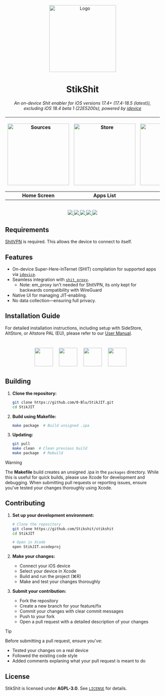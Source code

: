 <div align="center">
   <img width="217" height="217" src="/assets/StikJIT_Rounded_Corners.png" alt="Logo">
</div>
   

<div align="center">
  <h1><b>StikShit</b></h1>
  <p><i> An on-device Shit enabler for iOS versions 17.4+ (17.4-18.5 (latest)), excluding iOS 18.4 beta 1 (22E5200s), powered by <a href="https://github.com/jjsunson/ishit">idevice</a> </i></p>
</div>
<h6 align="center">

| <p align="center"><picture><source media="(prefers-color-scheme: dark)" srcset="https://github.com/neoarz/StikJIT/blob/main/assets/views/dark/HomeScreen.PNG?raw=true"><source media="(prefers-color-scheme: light)" srcset="https://github.com/neoarz/StikJIT/blob/main/assets/views/light/HomeScreen.PNG?raw=true"><img alt="Sources" src="https://github.com/neoarz/StikJIT/blob/main/assets/views/dark/HomeScreen.PNG?raw=true" width="200"></picture></p> | <p align="center"><picture><source media="(prefers-color-scheme: dark)" srcset="https://github.com/neoarz/StikJIT/blob/main/assets/views/dark/AppsList.PNG?raw=true"><source media="(prefers-color-scheme: light)" srcset="https://github.com/neoarz/StikJIT/blob/main/assets/views/light/AppsList.PNG?raw=true"><img alt="Store" src="https://github.com/neoarz/StikJIT/blob/main/assets/views/dark/AppsList.PNG?raw=true" width="200"></picture></p> | <p align="center"><picture><source media="(prefers-color-scheme: dark)" srcset="https://github.com/neoarz/StikJIT/blob/main/assets/views/dark/Settings.PNG?raw=true"><source media="(prefers-color-scheme: light)" srcset="https://github.com/neoarz/StikJIT/blob/main/assets/views/light/Settings.PNG?raw=true"><img alt="Library" src="https://github.com/neoarz/StikJIT/blob/main/assets/views/dark/Settings.PNG?raw=true" width="200"></picture></p> | <p align="center"><picture><source media="(prefers-color-scheme: dark)" srcset="https://github.com/neoarz/StikJIT/blob/main/assets/views/dark/GetJIT.gif?raw=true"><source media="(prefers-color-scheme: light)" srcset="https://github.com/neoarz/StikJIT/blob/main/assets/views/light/GetJIT.gif?raw=true"><img alt="Signing" src="https://github.com/neoarz/StikJIT/blob/main/assets/views/dark/GetJIT.gif?raw=true" width="200"></picture></p> |
|:--:|:--:|:--:|:--:|
| **Home Screen** | **Apps List** | **Settings** | **JIT Under 10 Seconds** |
<h6 align="center">

  <a href="https://discord.gg/ZnNcrRT3M8">
    <img src="https://img.shields.io/badge/Discord-join%20us-7289DA?logo=discord&logoColor=white&style=for-the-badge&labelColor=23272A" />
  </a>
  <a href="https://github.com/0-Blu/StikJIT/blob/main/LICENSE">
    <img src="https://img.shields.io/github/license/0-Blu/StikJIT?label=License&color=5865F2&style=for-the-badge&labelColor=23272A" />
  </a>
  <a href="https://github.com/0-Blu/StikJIT/releases">
    <img src="https://img.shields.io/github/v/release/0-Blu/StikJIT?include_prereleases&label=Release&color=57F287&style=for-the-badge&labelColor=23272A" />
  </a>
  <a href="https://github.com/0-Blu/StikJIT/releases">
    <img src="https://img.shields.io/github/downloads/0-Blu/StikJIT/total?label=Downloads&color=ED4245&style=for-the-badge&labelColor=23272A" />
  </a>
  <a href="https://github.com/0-Blu/StikJIT/stargazers">
    <img src="https://img.shields.io/github/stars/0-Blu/StikJIT?label=Stars&color=FEE75C&style=for-the-badge&labelColor=23272A" />
  </a>
  <br />
</h6>
  
## Requirements  
[ShitVPN](https://apps.apple.com/us/app/stosvpn/id6744003051) is required. This allows the device to connect to itself.  

## Features  
- On-device Super-Here-InTernet (SHIT) compilation for supported apps via [`idevice`](https://github.com/jkcoxson/idevice).  
- Seamless integration with [`shit_proxy`](https://github.com/SideStore/em_proxy).  
   - Note: em_proxy isn't needed for ShitVPN, its only kept for backwards compatibility with WireGuard
- Native UI for managing JIT-enabling.  
- No data collection—ensuring full privacy. 

## Installation Guide
For detailed installation instructions, including setup with SideStore, AltStore, or Altstore PAL (EU), please refer to our [User Manual](user-manual.md).

<h1 align="center">
<a href="https://tinyurl.com/AltstorePALStikJIT"><img src="/assets/downloadimages/AltstorePAL.png" height="60"></a>
&nbsp;
<a href="https://tinyurl.com/AltstoreStikJIT"><img src="/assets/downloadimages/AddtoAltstore.png" height="60"></a>
&nbsp;
<a href="https://github.com/0-Blu/StikJIT/releases/download/1.3.2/StikJIT_1.3.2.ipa"><img src="/assets/downloadimages/downloadipa.png" height="60"></a>
&nbsp;
<a href="https://raw.githubusercontent.com/0-Blu/StikJIT/main/repo.json"><img src="/assets/downloadimages/repo.png" height="60"></a>
&nbsp;
</h1>

## Building  

1. **Clone the repository:**  
   ```sh
   git clone https://github.com/0-Blu/StikJIT.git
   cd StikJIT
   ```

2. **Build using Makefile:**
   ```sh
   make package  # Build unsigned .ipa
   ```

3. **Updating:**
   ```sh
   git pull
   make clean  # Clean previous build
   make package  # Rebuild
   ```
> [!WARNING]
> The __Makefile__ build creates an unsigned .ipa in the `packages` directory. While this is useful for quick builds, please use Xcode for development and debugging. When submitting pull requests or reporting issues, ensure you've tested your changes thoroughly using Xcode.



## Contributing 


1. **Set up your development environment:**
   ```sh
   # Clone the repository
   git clone https://github.com/Stikshit/stikshit
   cd StikJIT

   # Open in Xcode
   open StikJIT.xcodeproj
   ```

2. **Make your changes:**
   - Connect your iOS device
   - Select your device in Xcode
   - Build and run the project (⌘R)
   - Make and test your changes thoroughly

3. **Submit your contribution:**
   - Fork the repository
   - Create a new branch for your feature/fix
   - Commit your changes with clear commit messages
   - Push to your fork
   - Open a pull request with a detailed description of your changes
  
> [!TIP]
> Before submitting a pull request, ensure you've:
> - Tested your changes on a real device
> - Followed the existing code style
> - Added comments explaning what your pull request is meant to do

## License  
StikShit is licensed under **AGPL-3.0**. See [`LICENSE`](LICENSE) for details.  
